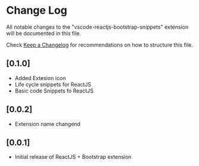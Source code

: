 # Change Log
All notable changes to the "vscode-reactjs-bootstrap-snippets" extension will be documented in this file.

Check [Keep a Changelog](http://keepachangelog.com/) for recommendations on how to structure this file.

## [0.1.0]
- Added Extesion icon
- Life cycle snippets for ReactJS
- Basic code Snippets fo ReactJS

## [0.0.2]
- Extension name changend

## [0.0.1]
- Initial release of ReactJS + Bootstrap extension
